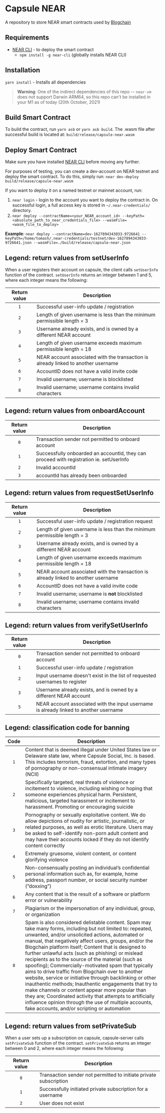 # Capsule NEAR

A repository to store NEAR smart contracts used by [Blogchain](https://blogchain.app)

## Requirements

- [NEAR CLI](https://github.com/near/near-cli) - to deploy the smart contract
  - `npm install -g near-cli` (globally installs NEAR CLI)

## Installation

`yarn install` - Installs all dependencies

> **Warning**: One of the indirect dependencies of this repo -- `near-vm` does not support Darwin ARM64, so this repo can't be installed in your M1 as of today (20th October, 2021)

## Build Smart Contract

To build the contract, run `yarn asb` or `yarn asb build`. The .wasm file after successful build is located at: `build/release/capsule-near.wasm`

## Deploy Smart Contract

Make sure you have installed [NEAR CLI](https://github.com/near/near-cli) before moving any further.

For purposes of testing, you can create a dev-account on NEAR testnet and deploy the smart contract. To do this, simply run: `near dev-deploy build/release/capsule-near.wasm`

If you want to deploy it on a named testnet or mainnet account, run:

1. `near login` - login to the account you want to deploy the contract in. On successful login, a full access key is stored in `~/.near-credentials/` directory.
2. `near deploy --contractName=<your_NEAR_account_id> --keyPath=<absolute_path_to_near_credentials_file> --wasmFile=<wasm_file_to_deploy>`

**Example**: `near deploy --contractName=dev-1627894343033-9726641 --keyPath=/home/tomash/.near-credentials/testnet/dev-1627894343033-9726641.json --wasmFile=./build/release/capsule-near.json`

## Legend: return values from setUserInfo

When a user registers their account on capsule, the client calls `setUserInfo` function of the contract. `setUserInfo` returns an integer between 1 and 5, where each integer means the following:

| Return value | Description                                                                        |
| :----------: | ---------------------------------------------------------------------------------- |
|     `1`      | Successful user-info update / registration                                         |
|     `2`      | Length of given username is less than the minimum permissible length = 3           |
|     `3`      | Username already exists, and is owned by a different NEAR account                  |
|     `4`      | Length of given username exceeds maximum permissible length = 18<br>               |
|     `5`      | NEAR account associated with the transaction is already linked to another username |
|     `6`      | AccountID does not have a valid invite code                                        |
|     `7`      | Invalid username; username is blocklisted                                          |
|     `8`      | Invalid username; username contains invalid characters                             |

## Legend: return values from onboardAccount

| Return value | Description                                                                             |
| :----------: | --------------------------------------------------------------------------------------- |
|     `0`      | Transaction sender not permitted to onboard account                                     |
|     `1`      | Successfully onboarded an accountId, they can proceed with registration ie. setUserInfo |
|     `2`      | Invalid accountId                                                                       |
|     `3`      | accountId has already been onboarded                                                    |

## Legend: return values from requestSetUserInfo

| Return value | Description                                                                        |
| :----------: | ---------------------------------------------------------------------------------- |
|     `1`      | Successful user-info update / registration request                                 |
|     `2`      | Length of given username is less than the minimum permissible length = 3           |
|     `3`      | Username already exists, and is owned by a different NEAR account                  |
|     `4`      | Length of given username exceeds maximum permissible length = 18<br>               |
|     `5`      | NEAR account associated with the transaction is already linked to another username |
|     `6`      | AccountID does not have a valid invite code                                        |
|     `7`      | Invalid username; username is **not** blocklisted                                  |
|     `8`      | Invalid username; username contains invalid characters                             |

## Legend: return values from verifySetUserInfo

| Return value | Description                                                                           |
| :----------: | ------------------------------------------------------------------------------------- |
|     `0`      | Transaction sender not permitted to onboard account                                   |
|     `1`      | Successful user-info update / registration                                            |
|     `2`      | Input username doesn't exist in the list of requested usernames to register           |
|     `3`      | Username already exists, and is owned by a different NEAR account                     |
|     `5`      | NEAR account associated with the input username is already linked to another username |

## Legend: classification code for banning

| Code | Description                                                                                                                                                                                                                           |
| :--: | ------------------------------------------------------------------------------------------------------------------------------------------------------------------------------------------------------------------------------------- |
| `1`  | Content that is deemed illegal under United States law or Delaware state law, where Capsule Social, Inc. is based. This includes terrorism, fraud, extortion, and many types of pornography or non-consensual intimate imagery (NCII) |
| `2` | Specifically targeted, real threats of violence or incitement to violence, including wishing or hoping that someone experiences physical harm. Persistent, malicious, targeted harassment or incitement to harassment. Promoting or encouraging suicide |
| `3` | Pornography or sexually exploitative content. We do allow depictions of nudity for artistic, journalistic, or related purposes, as well as erotic literature. Users may be asked to self-identify non-porn adult content and may have their accounts locked if they do not identify content correctly |
| `4` | Extremely gruesome, violent content, or content glorifying violence |
| `5` | Non-consensually posting an individual’s confidential personal information such as, for example, home address, passport number, or social security number (”doxxing”) |
| `6` | Any content that is the result of a software or platform error or vulnerability |
| `7` | Plagiarism or the impersonation of any individual, group, or organization |
| `8` | Spam is also considered delistable content. Spam may take many forms, including but not limited to: repeated, unwanted, and/or unsolicited actions, automated or manual, that negatively affect users, groups, and/or the Blogchain platform itself; Content that is designed to further unlawful acts (such as phishing) or mislead recipients as to the source of the material (such as spoofing); Commercially-motivated spam that typically aims to drive traffic from Blogchain over to another website, service or initiative through backlinking or other inauthentic methods; Inauthentic engagements that try to make channels or content appear more popular than they are; Coordinated activity that attempts to artificially influence opinion through the use of multiple accounts, fake accounts, and/or scripting or automation |

## Legend: return values from setPrivateSub

When a user sets up a subscription on capsule, capsule-server calls `setPrivateSub` function of the contract. `setPrivateSub` returns an integer between 0 and 2, where each integer means the following:

| Return value | Description                                                       |
| :----------: | ----------------------------------------------------------------- |
|     `0`      | Transaction sender not permitted to initiate private subscription |
|     `1`      | Successfully initiated private subscription for a username        |
|     `2`      | User does not exist                                               |
